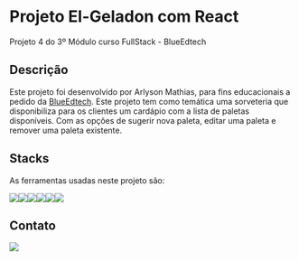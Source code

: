 # Projeto El-Geladon com React
Projeto 4 do 3º Módulo curso FullStack - BlueEdtech

## Descrição

Este projeto foi desenvolvido por Arlyson Mathias, para fins educacionais a pedido da <a href="https://blueedtech.com.br"> BlueEdtech</a>.
Este projeto tem como temática uma sorveteria que disponibiliza para os clientes um cardápio com a lista de paletas disponíveis. Com as opções de sugerir nova paleta, editar uma paleta e remover uma paleta existente.

## Stacks
As ferramentas usadas neste projeto são:

<div style="display:flex"> 
    <img src="https://i.ibb.co/n7k4WBf/file-type-html-icon-130541.png"/>
    <img src="https://i.ibb.co/h9Skz73/file-type-css-icon-130661.png"/>
    <img src="https://img.icons8.com/color/48/000000/visual-studio--v1.png"/>
    <img src="https://img.icons8.com/color/48/000000/javascript--v1.png"/>
    <img src="https://img.icons8.com/color/48/000000/nodejs.png"/>
    <img src="https://img.icons8.com/officel/16/undefined/react.png"/>  

</div>    

## Contato

<a href="https://www.linkedin.com/in/arlyson-teixeira-42545b223/" target="_blanck">
    <img src="https://img.icons8.com/color/48/000000/linkedin-circled--v1.png"/>
</a>

